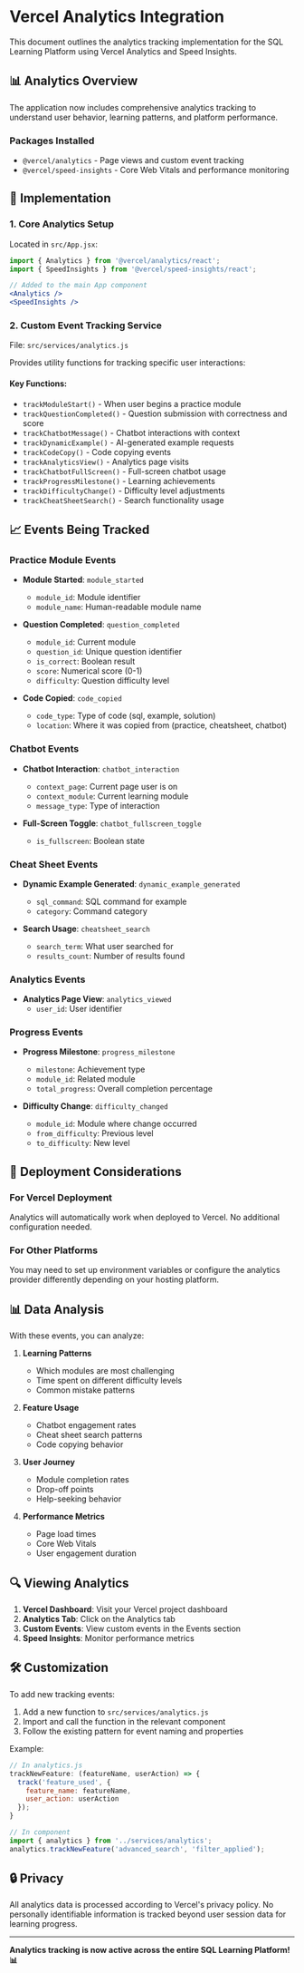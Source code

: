# Vercel Analytics Integration

This document outlines the analytics tracking implementation for the SQL Learning Platform using Vercel Analytics and Speed Insights.

## 📊 Analytics Overview

The application now includes comprehensive analytics tracking to understand user behavior, learning patterns, and platform performance.

### Packages Installed
- `@vercel/analytics` - Page views and custom event tracking
- `@vercel/speed-insights` - Core Web Vitals and performance monitoring

## 🔧 Implementation

### 1. Core Analytics Setup
Located in `src/App.jsx`:
```jsx
import { Analytics } from '@vercel/analytics/react';
import { SpeedInsights } from '@vercel/speed-insights/react';

// Added to the main App component
<Analytics />
<SpeedInsights />
```

### 2. Custom Event Tracking Service
File: `src/services/analytics.js`

Provides utility functions for tracking specific user interactions:

#### Key Functions:
- `trackModuleStart()` - When user begins a practice module
- `trackQuestionCompleted()` - Question submission with correctness and score
- `trackChatbotMessage()` - Chatbot interactions with context
- `trackDynamicExample()` - AI-generated example requests
- `trackCodeCopy()` - Code copying events
- `trackAnalyticsView()` - Analytics page visits
- `trackChatbotFullScreen()` - Full-screen chatbot usage
- `trackProgressMilestone()` - Learning achievements
- `trackDifficultyChange()` - Difficulty level adjustments
- `trackCheatSheetSearch()` - Search functionality usage

## 📈 Events Being Tracked

### Practice Module Events
- **Module Started**: `module_started`
  - `module_id`: Module identifier
  - `module_name`: Human-readable module name

- **Question Completed**: `question_completed`
  - `module_id`: Current module
  - `question_id`: Unique question identifier
  - `is_correct`: Boolean result
  - `score`: Numerical score (0-1)
  - `difficulty`: Question difficulty level

- **Code Copied**: `code_copied`
  - `code_type`: Type of code (sql, example, solution)
  - `location`: Where it was copied from (practice, cheatsheet, chatbot)

### Chatbot Events
- **Chatbot Interaction**: `chatbot_interaction`
  - `context_page`: Current page user is on
  - `context_module`: Current learning module
  - `message_type`: Type of interaction

- **Full-Screen Toggle**: `chatbot_fullscreen_toggle`
  - `is_fullscreen`: Boolean state

### Cheat Sheet Events
- **Dynamic Example Generated**: `dynamic_example_generated`
  - `sql_command`: SQL command for example
  - `category`: Command category

- **Search Usage**: `cheatsheet_search`
  - `search_term`: What user searched for
  - `results_count`: Number of results found

### Analytics Events
- **Analytics Page View**: `analytics_viewed`
  - `user_id`: User identifier

### Progress Events
- **Progress Milestone**: `progress_milestone`
  - `milestone`: Achievement type
  - `module_id`: Related module
  - `total_progress`: Overall completion percentage

- **Difficulty Change**: `difficulty_changed`
  - `module_id`: Module where change occurred
  - `from_difficulty`: Previous level
  - `to_difficulty`: New level

## 🚀 Deployment Considerations

### For Vercel Deployment
Analytics will automatically work when deployed to Vercel. No additional configuration needed.

### For Other Platforms
You may need to set up environment variables or configure the analytics provider differently depending on your hosting platform.

## 📊 Data Analysis

With these events, you can analyze:

1. **Learning Patterns**
   - Which modules are most challenging
   - Time spent on different difficulty levels
   - Common mistake patterns

2. **Feature Usage**
   - Chatbot engagement rates
   - Cheat sheet search patterns
   - Code copying behavior

3. **User Journey**
   - Module completion rates
   - Drop-off points
   - Help-seeking behavior

4. **Performance Metrics**
   - Page load times
   - Core Web Vitals
   - User engagement duration

## 🔍 Viewing Analytics

1. **Vercel Dashboard**: Visit your Vercel project dashboard
2. **Analytics Tab**: Click on the Analytics tab
3. **Custom Events**: View custom events in the Events section
4. **Speed Insights**: Monitor performance metrics

## 🛠️ Customization

To add new tracking events:

1. Add a new function to `src/services/analytics.js`
2. Import and call the function in the relevant component
3. Follow the existing pattern for event naming and properties

Example:
```javascript
// In analytics.js
trackNewFeature: (featureName, userAction) => {
  track('feature_used', {
    feature_name: featureName,
    user_action: userAction
  });
}

// In component
import { analytics } from '../services/analytics';
analytics.trackNewFeature('advanced_search', 'filter_applied');
```

## 🔒 Privacy

All analytics data is processed according to Vercel's privacy policy. No personally identifiable information is tracked beyond user session data for learning progress.

---

**Analytics tracking is now active across the entire SQL Learning Platform! 📊**